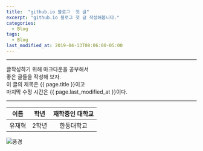 ```yaml
---
title:  "github.io 블로그  첫 글"
excerpt: "github.io 블로그 첫 글 작성해봅니다."
categories:
  - Blog
tags:
  - Blog
last_modified_at: 2019-04-13T08:06:00-05:00
---
```


***
글작성하기 위해 마크다운을 공부해서  
좋은 글들을 작성해 보자.  
이 글의 제목은 {{ page.title }}이고  
마지막 수정 시간은 {{ page.last_modified_at }}이다.

***

| **이름** | **학년** | **재학중인 대학교** |
|:---:|:---:|:---:|
|유재혁|2학년|한동대학교|


![풍경](https://mblogthumb-phinf.pstatic.net/20130508_178/ichufs_1367997175282LLvRG_JPEG/IMG_3337s.jpg?type=w2)
